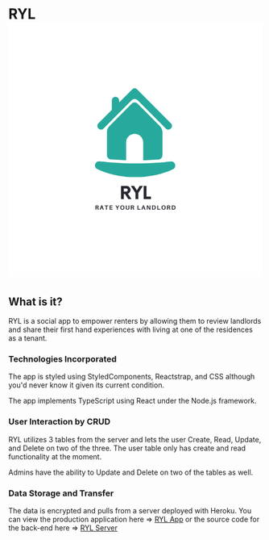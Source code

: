 # RYL ![RYL](logo.png)

## What is it?
RYL is a social app to empower renters by allowing them to review landlords and share their first hand experiences with living at one of the residences as a tenant.

### Technologies Incorporated
The app is styled using StyledComponents, Reactstrap, and CSS although you'd never know it given its current condition.

The app implements TypeScript using React under the Node.js framework.

### User Interaction by CRUD
RYL utilizes 3 tables from the server and lets the user Create, Read, Update, and Delete on two of the three. The user table only has create and read functionality at the moment. 

Admins have the ability to Update and Delete on two of the tables as well. 

### Data Storage and Transfer
The data is encrypted and pulls from a server deployed with Heroku. You can view the production application here => [RYL App](https://ryl-client.herokuapp.com/) or the source code for the back-end here => [RYL Server](https://github.com/joshuapcasey/ryl-server)

